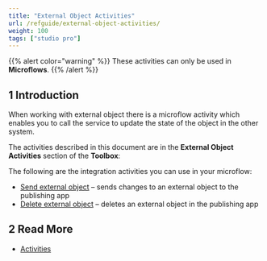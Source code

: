```yaml
---
title: "External Object Activities"
url: /refguide/external-object-activities/
weight: 100
tags: ["studio pro"]
---
```

{{% alert color="warning" %}}
These activities can only be used in **Microflows**.
{{% /alert %}}

## 1 Introduction

When working with external object there is a microflow activity which enables you to call the service to update the state of the object in the other system.

The activities described in this document are in the **External Object Activities** section of the **Toolbox**:

The following are the integration activities you can use in your microflow:

* [Send external object](/refguide/send-external-object/) – sends changes to an external object to the publishing app
* [Delete external object](/refguide/delete-external-object/) – deletes an external object in the publishing app

## 2 Read More

* [Activities](/refguide/activities/)
